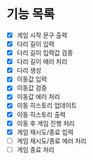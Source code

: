 # 기능 목록

- [x] 게임 시작 문구 출력
- [x] 다리 길이 입력
- [x] 다리 길이 입력값 검증
- [x] 다리 길이 에러 처리
- [x] 다리 생성
      <br/>
- [x] 이동값 입력
- [x] 이동값 검증
- [x] 이동값 에러 처리
      <br/>
- [x] 이동 히스토리 업데이트
- [x] 이동 히스토리 출력
      <br/>
- [x] 이동 후 게임 진행 처리
- [x] 게임 재시도/종료 입력
- [ ] 게임 재시도/종료 에러 처리
- [ ] 게임 종료 처리
